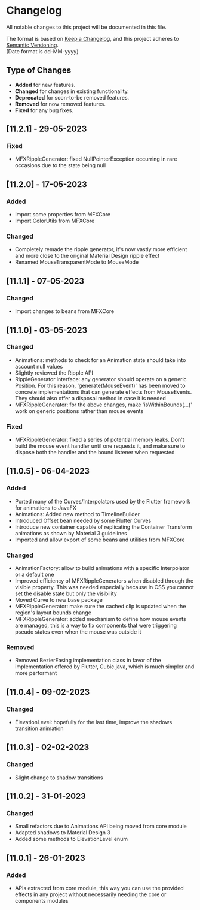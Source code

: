 # Changelog

All notable changes to this project will be documented in this file.

The format is based on [Keep a Changelog](https://keepachangelog.com/en/1.0.0/), and this project adheres
to [Semantic Versioning](https://semver.org/spec/v2.0.0.html).  
(Date format is dd-MM-yyyy)

## Type of Changes

- **Added** for new features.
- **Changed** for changes in existing functionality.
- **Deprecated** for soon-to-be removed features.
- **Removed** for now removed features.
- **Fixed** for any bug fixes.

[//]: ##[Unreleased]

## [11.2.1] - 29-05-2023

### Fixed

- MFXRippleGenerator: fixed NullPointerException occurring in rare occasions due to the state being null

## [11.2.0] - 17-05-2023

### Added

- Import some properties from MFXCore
- Import ColorUtils from MFXCore

### Changed

- Completely remade the ripple generator, it's now vastly more efficient and more close to the original Material Design
  ripple effect
- Renamed MouseTransparentMode to MouseMode

## [11.1.1] - 07-05-2023

### Changed

- Import changes to beans from MFXCore

## [11.1.0] - 03-05-2023

### Changed

- Animations: methods to check for an Animation state should take into account null values
- Slightly reviewed the Ripple API
- RippleGenerator interface: any generator should operate on a generic Position. For this reason, 'generate(MouseEvent)'
  has been moved to concrete implementations that can generate effects from MouseEvents. They should also offer a
  disposal method in case it is needed
- MFXRippleGenerator: for the above changes, make 'isWithinBounds(...)' work on generic positions rather than mouse
  events

### Fixed

- MFXRippleGenerator: fixed a series of potential memory leaks. Don't build the mouse event handler until one requests
  it, and make sure to dispose both the handler and the bound listener when requested

## [11.0.5] - 06-04-2023

### Added

- Ported many of the Curves/Interpolators used by the Flutter framework for animations to JavaFX
- Animations: Added new method to TimelineBuilder
- Introduced Offset bean needed by some Flutter Curves
- Introduce new container capable of replicating the Container Transform animations as shown by Material 3 guidelines
- Imported and allow export of some beans and utilities from MFXCore

### Changed

- AnimationFactory: allow to build animations with a specific Interpolator or a default one
- Improved efficiency of MFXRippleGenerators when disabled through the visible property. This was needed especially
  because in CSS you cannot set the disable state but only the visibility
- Moved Curve to new base package
- MFXRippleGenerator: make sure the cached clip is updated when the region's layout bounds change
- MFXRippleGenerator: added mechanism to define how mouse events are managed, this is a way to fix components that
  were triggering pseudo states even when the mouse was outside it

### Removed

- Removed BezierEasing implementation class in favor of the implementation offered by Flutter, Cubic.java, which is much
  simpler and more performant

## [11.0.4] - 09-02-2023

### Changed

- ElevationLevel: hopefully for the last time, improve the shadows transition animation

## [11.0.3] - 02-02-2023

### Changed

- Slight change to shadow transitions

## [11.0.2] - 31-01-2023

### Changed

- Small refactors due to Animations API being moved from core module
- Adapted shadows to Material Design 3
- Added some methods to ElevationLevel enum

## [11.0.1] - 26-01-2023

### Added

- APIs extracted from core module, this way you can use the provided effects in any project without necessarily needing
  the core or components modules